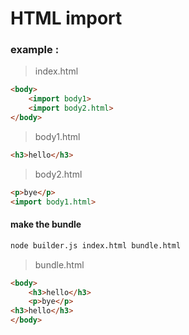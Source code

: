 # HTML import

### example :

> index.html
```html
<body>
    <import body1>
    <import body2.html>
</body>
```
> body1.html
```html
<h3>hello</h3>
```
> body2.html
```html
<p>bye</p>
<import body1.html>
```

#### make the bundle
```bash
node builder.js index.html bundle.html
```
> bundle.html
```html
<body>
    <h3>hello</h3>
    <p>bye</p>
<h3>hello</h3>
</body>
```